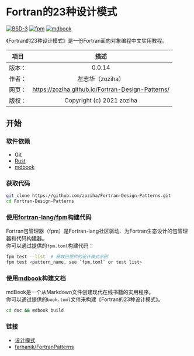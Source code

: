 # Fortran的23种设计模式

[![BSD-3](https://img.shields.io/github/license/zoziha/Fortran-Design-Patterns?color=pink)](LICENSE)
[![fpm](https://github.com/zoziha/Fortran-Design-Patterns/workflows/fpm/badge.svg)](https://github.com/zoziha/Fortran-Design-Patterns/actions)
[![mdbook](https://github.com/zoziha/Fortran-Design-Patterns/workflows/mdbook/badge.svg)](https://github.com/zoziha/Fortran-Design-Patterns/actions)

《Fortran的23种设计模式》是一份Fortran面向对象编程中文实用教程。

|项目|描述|
|:-:|:-:|
|版本：|0.0.14|
|作者：|左志华（zoziha）|
|网页：|https://zoziha.github.io/Fortran-Design-Patterns/|
|版权：|Copyright (c) 2021 zoziha|

## 开始

### 软件依赖

- Git
- [Rust](https://www.rust-lang.org/zh-CN/)
- [mdbook](https://github.com/rust-lang/mdBook)

### 获取代码

```sh
git clone https://github.com/zoziha/Fortran-Design-Patterns.git
cd Fortran-Design-Patterns
```

### 使用[fortran-lang/fpm](https://github.com/fortran-lang/fpm)构建代码

Fortran包管理器（fpm）是Fortran-lang社区驱动、为Fortran生态设计的包管理器和代码构建器。<br>
你可以通过提供的`fpm.toml`构建代码：

```sh
fpm test --list  # 获取已提供的设计模式示例
fpm test <pattern_name, see `fpm.toml` or test list>
```

### 使用[mdbook](https://github.com/rust-lang/mdBook)构建文档

mdBook是一个从Markdown文件创建现代在线书籍的实用程序。<br>
你可以通过提供的`book.toml`文件来构建《Fortran的23种设计模式》。

```sh
cd doc && mdbook build
```

### 链接

- [设计模式](https://refactoringguru.cn/design-patterns)
- [farhanjk/FortranPatterns](https://github.com/farhanjk/FortranPatterns)